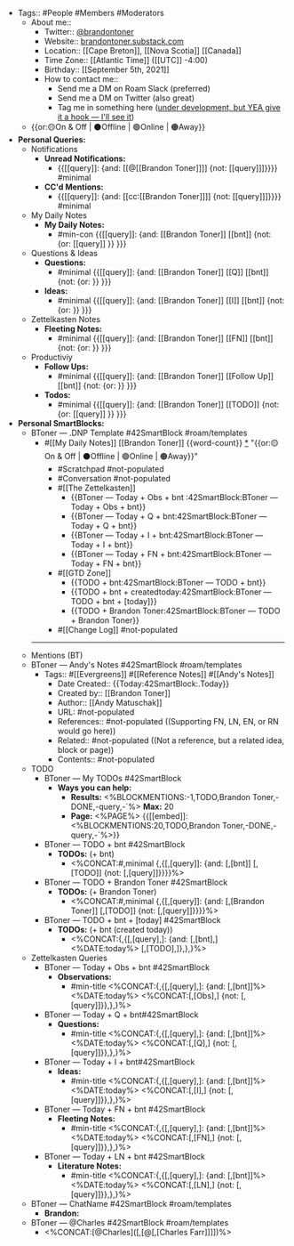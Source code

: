 - Tags:: #People #Members #Moderators
    - About me::
        - Twitter:: [@brandontoner](https://twitter.com/brandontoner)
        - Website:: [brandontoner.substack.com](https://t.co/PQwCMbPZwT?amp=1)
        - Location:: [[Cape Breton]], [[Nova Scotia]] [[Canada]]
        - Time Zone:: [[Atlantic Time]] ([[UTC]] -4:00)
        - Birthday:: [[September 5th, 2021]] 
        - How to contact me:: 
            - Send me a DM on Roam Slack (preferred)
            - Send me a DM on Twitter (also great)
            - Tag me in something here ([under development, but YEA give it a hook — I'll see it]([[Chat]]))
    - {{or:🟡On & Off | ⚫️Offline | 🟢Online | 🟠Away}}
- **Personal Queries:**
    - Notifications
        - **Unread Notifications:**
            - {{[[query]]: {and: [[@[[Brandon Toner]]]] {not: [[query]]]}}}} #minimal
        - **CC'd Mentions:**
            - {{[[query]]: {and: [[cc:[[Brandon Toner]]]] {not: [[query]]]}}}} #minimal
    - My Daily Notes
        - **My Daily Notes:**
            - #min-con {{[[query]]: {and: [[Brandon Toner]] [[bnt]] {not: {or: [[query]] }}  }}}
    - Questions & Ideas
        - **Questions:**
            - #minimal {{[[query]]: {and: [[Brandon Toner]] [[Q]] [[bnt]] {not: {or: }}  }}}
        - **Ideas:**
            - #minimal {{[[query]]: {and: [[Brandon Toner]] [[I]] [[bnt]] {not: {or: }}  }}}
    - Zettelkasten Notes
        - **Fleeting Notes:**
            - #minimal {{[[query]]: {and: [[Brandon Toner]] [[FN]] [[bnt]] {not: {or: }}  }}}
    - Productiviy
        - **Follow Ups:**
            - #minimal {{[[query]]: {and: [[Brandon Toner]] [[Follow Up]] [[bnt]] {not: {or: }}  }}}
        - **Todos:**
            - #minimal {{[[query]]: {and: [[Brandon Toner]] [[TODO]] {not: {or: [[query]] }}  }}}
- **Personal SmartBlocks:**
    - BToner — .DNP Template #42SmartBlock #roam/templates 
        - #[[My Daily Notes]] [[Brandon Toner]] {{word-count}} [*]([[bnt]]) "{{or:🟡On & Off | ⚫️Offline | 🟢Online | 🟠Away}}"
            - #Scratchpad #not-populated
            - #Conversation #not-populated
            - #[[The Zettelkasten]]
                - {{BToner — Today + Obs + bnt :42SmartBlock:BToner — Today + Obs + bnt}}
                - {{BToner — Today + Q + bnt:42SmartBlock:BToner — Today + Q + bnt}}
                - {{BToner — Today + I + bnt:42SmartBlock:BToner — Today + I + bnt}}
                - {{BToner — Today + FN + bnt:42SmartBlock:BToner — Today + FN + bnt}}
            - #[[GTD Zone]]
                - {{TODO + bnt:42SmartBlock:BToner — TODO + bnt}}
                - {{TODO + bnt + createdtoday:42SmartBlock:BToner — TODO + bnt + [today]}}
                - {{TODO + Brandon Toner:42SmartBlock:BToner — TODO + Brandon Toner}}
            - #[[Change Log]] #not-populated
        - ---
    - Mentions (BT)
    - BToner — Andy's Notes #42SmartBlock #roam/templates
        - Tags:: #[[Evergreens]] #[[Reference Notes]] #[[Andy's Notes]]
            - Date Created:: {{Today:42SmartBlock:.Today}}
            - Created by:: [[Brandon Toner]]
            - Author:: [[Andy Matuschak]]
            - URL: #not-populated
            - References:: #not-populated ((Supporting FN, LN, EN, or RN would go here))
            - Related:: #not-populated ((Not a reference, but a related idea, block or page))
            - Contents:: #not-populated
    - TODO
        - BToner — My TODOs #42SmartBlock
            - **Ways you can help:**
                - **Results:** <%BLOCKMENTIONS:-1,TODO,Brandon Toner,-DONE,-query,-`%> **Max:** 20
                - **Page:** <%PAGE%>
{{[[embed]]: <%BLOCKMENTIONS:20,TODO,Brandon Toner,-DONE,-query,-`%>}}
        - BToner — TODO + bnt #42SmartBlock
            - **TODOs:** (+ bnt)
                - <%CONCAT:#,minimal {,{[,[query]]: {and: [,[bnt]] [,[TODO]] {not: [,[query]]}}}}%>
        - BToner — TODO + Brandon Toner #42SmartBlock
            - **TODOs:** (+ Brandon Toner)
                - <%CONCAT:#,minimal {,{[,[query]]: {and: [,[Brandon Toner]] [,[TODO]] {not: [,[query]]}}}}%>
        - BToner — TODO + bnt + [today] #42SmartBlock
            - **TODOs:** (+ bnt (created today))
                - <%CONCAT:{,{[,[query],]: {and: [,[bnt],] <%DATE:today%> [,[TODO],]},},}%>
    - Zettelkasten Queries
        - BToner — Today + Obs + bnt #42SmartBlock
            - **Observations:**
                - #min-title <%CONCAT:{,{[,[query],]: {and: [,[bnt]]%><%DATE:today%> <%CONCAT:[,[Obs],] {not: [,[query]]}},},}%>
        - BToner — Today + Q + bnt#42SmartBlock
            - **Questions:** 
                - #min-title <%CONCAT:{,{[,[query],]: {and: [,[bnt]]%><%DATE:today%> <%CONCAT:[,[Q],] {not: [,[query]]}},},}%>
        - BToner — Today + I + bnt#42SmartBlock
            - **Ideas:**
                - #min-title <%CONCAT:{,{[,[query],]: {and: [,[bnt]]%><%DATE:today%> <%CONCAT:[,[I],] {not: [,[query]]}},},}%>
        - BToner — Today + FN + bnt #42SmartBlock
            - **Fleeting Notes:**
                - #min-title <%CONCAT:{,{[,[query],]: {and: [,[bnt]]%><%DATE:today%> <%CONCAT:[,[FN],] {not: [,[query]]}},},}%>
        - BToner — Today + LN + bnt #42SmartBlock
            - **Literature Notes:**
                - #min-title <%CONCAT:{,{[,[query],]: {and: [,[bnt]]%><%DATE:today%> <%CONCAT:[,[LN],] {not: [,[query]]}},},}%>
    - BToner — ChatName #42SmartBlock #roam/templates
        - **Brandon:** 
    - BToner — @Charles #42SmartBlock #roam/templates
        - <%CONCAT:[@Charles]([,[@[,[Charles Farr]]]])%>
